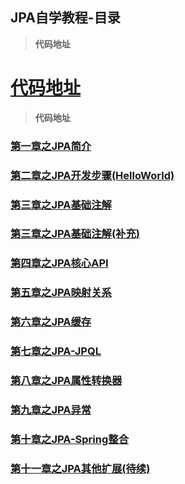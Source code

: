 ## JPA自学教程-目录

>**代码地址**
# [代码地址](https://git.coding.net/javaBlog/jpa.git)
>**代码地址**

### [第一章之JPA简介](http://www.jianshu.com/p/3be988e2b9d1)

### [第二章之JPA开发步骤(HelloWorld)](http://www.jianshu.com/p/9e61cb3ae0f8)

### [第三章之JPA基础注解](http://www.jianshu.com/p/3ad0056df4bf)

### [第三章之JPA基础注解(补充)](http://www.jianshu.com/p/a2f478ef472c)

### [第四章之JPA核心API](http://www.jianshu.com/p/40c5ff1b92a6)

### [第五章之JPA映射关系](http://www.jianshu.com/p/e991d8b133fc)

### [第六章之JPA缓存](http://www.jianshu.com/p/57305dca8190)

### [第七章之JPA-JPQL](http://www.jianshu.com/p/b660f8e444ee)

### [第八章之JPA属性转换器](http://www.jianshu.com/p/5786ed85c23d)

### [第九章之JPA异常](http://www.jianshu.com/p/44b263b7d898)

### [第十章之JPA-Spring整合](http://www.jianshu.com/p/bedd45f467e1)

### [第十一章之JPA其他扩展(待续)](http://www.jianshu.com/p/13a5cc55158a)

